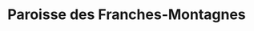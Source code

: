 ---
title: Paroisse des Franches-Montagnes
name: Franches-Montagnes
site: https://www.egliserefju.ch/franches-montagnes/
territoire:
- La Chaux-des-Breuleux
- Lajoux
- Le Bémont
- Le Noirmont
- Les Bois
- Les Breuleux
- Les Enfers
- Les Genevez
- Montfaucon
- Muriaux
- Saignelégier
- Saint-Brais
- Soubey
NPA:
- 2336
- 2338
- 2340
- 2345
- 2350
- 2353
- 2354
- 2360
- 2362
- 2363
- 2364
meta:
- Chaumont
- Goumois
- La Theurre
- Le Cerneux-Veusil 
- Le Cratat Loviat
- Le Peuchapatte
- Le Roselet
- Les Cerlatez
- Les Chenevières
- Les Écarres
- Les Émibois
- Les Peux
- Les Pommerats
- Montfavergier
- Muriaux
- St-Brais
---